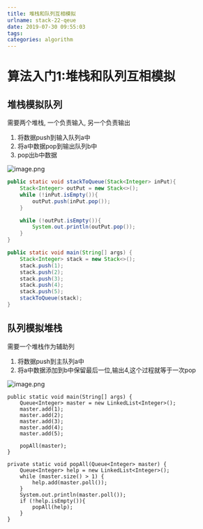 ```yaml
---
title: 堆栈和队列互相模拟
urlname: stack-22-qeue
date: 2019-07-30 09:55:03
tags:
categories: algorithm
---
```

# 算法入门1:堆栈和队列互相模拟


## 堆栈模拟队列
需要两个堆栈, 一个负责输入, 另一个负责输出

1. 将数据push到输入队列a中
1. 将a中数据pop到输出队列b中
1. pop出b中数据

<!--more-->

![image.png](https://cdn.nlark.com/yuque/0/2019/png/178066/1564449482087-9ea072e2-df27-462f-a559-2b5da15b194d.png#align=left&display=inline&height=182&name=image.png&originHeight=364&originWidth=562&size=33540&status=done&width=281)

```java
public static void stackToQueue(Stack<Integer> inPut){
    Stack<Integer> outPut = new Stack<>();
    while (!inPut.isEmpty()){
        outPut.push(inPut.pop());
    }

    while (!outPut.isEmpty()){
        System.out.println(outPut.pop());
    }
}

public static void main(String[] args) {
    Stack<Integer> stack = new Stack<>();
    stack.push(1);
    stack.push(2);
    stack.push(3);
    stack.push(4);
    stack.push(5);
    stackToQueue(stack);
}
```

## 队列模拟堆栈
需要一个堆栈作为辅助列

1. 将数据push到主队列a中
1. 将a中数据添加到b中保留最后一位,输出4,这个过程就等于一次pop

![image.png](https://cdn.nlark.com/yuque/0/2019/png/178066/1564450301204-cb563c97-cd87-4e01-ae69-e281115b37ad.png#align=left&display=inline&height=167&name=image.png&originHeight=334&originWidth=420&size=30006&status=done&width=210)

```
public static void main(String[] args) {
    Queue<Integer> master = new LinkedList<Integer>();
    master.add(1);
    master.add(2);
    master.add(3);
    master.add(4);
    master.add(5);

    popAll(master);
}

private static void popAll(Queue<Integer> master) {
    Queue<Integer> help = new LinkedList<Integer>();
    while (master.size() > 1) {
        help.add(master.poll());
    }
    System.out.println(master.poll());
    if (!help.isEmpty()){
        popAll(help);
    }
}
```